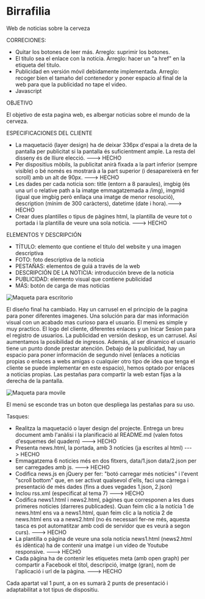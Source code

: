 # Birrafilia
Web de noticias sobre la cerveza

CORRECIONES:
- Quitar los botones de leer más.
Arreglo: suprimir los botones.
- El título sea el enlace con la noticia.
Arreglo: hacer un "a href" en la etiqueta del titulo.
- Publicidad en versión móvil debidamente implementada.
Arreglo: recoger bien el tamaño del contenedor y poner espacio al final de la web para que la publicidad no tape el video.
- Javascript

OBJETIVO

El objetivo de esta pagina web, es albergar noticias sobre el mundo de la cerveza.

ESPECIFICACIONES DEL CLIENTE

- La maquetació (layer design) ha de deixar 336px d'espai a la dreta de la pantalla per publicitat si la pantalla és suficientment ample. La resta del disseny és de lliure elecció. ---> HECHO 
- Per dispositius mòbils, la publicitat anirà fixada a la part inferior (sempre visible) o bé només es mostrarà a la part superior (i desapareixerà en fer scroll) amb un alt de 90px. ---> HECHO
- Les dades per cada noticia son: title (entorn a 8 paraules), imgbig (és una url o relative path a la imatge emmagatzemada a /img), imgmid (igual que imgbig però enllaça una imatge de menor resolució), description (mínim de 300 caràcters), datetime (date i hora).---> HECHO
- Crear dues plantilles o tipus de pàgines html, la plantilla de veure tot o portada i la plantilla de veure una sola noticia. ---> HECHO 

ELEMENTOS Y DESCRIPCIÓN

- TÍTULO: elemento que contiene el titulo del website y una imagen descriptiva
- FOTO: foto descriptiva de la noticia
- PESTAÑAS: elementos de guiá a través de la web
- DESCRIPCIÓN DE LA NOTICIA: introducción breve de la noticia 
- PUBLICIDAD: elemento visual que contiene publicidad
- MÁS: botón de carga de mas noticias

![Maqueta para escritorio](https://rawgit.com/RaulNinoSalas/Birrafilia/master/Pliego/Maqueta%20Escritorio.png)

El diseño final ha cambiado. 
Hay un carrusel en el principio de la pagina para poner diferentes imagenes. Una solución para dar mas información visual con un acabado mas curioso para el usuario.
El menú es simple y muy practico. El logo del cliente, diferentes enlaces y un Inicar Sesion para el registro de usuarios.
La publicidad en versión deskop, es un carrusel. Así aumentamos la posibilidad de ingresos. Además, al ser dinamico el usuario tiene un punto donde prestar atención.
Debajo de la publicidad, hay un espacio para poner información de segundo nivel (enlaces a noticias propias o enlaces a webs amigas o cualquier otro tipo de idea que tenga el cliente se puede implementar en este espacio), hemos optado por enlaces a noticias propias.
Las pestañas para compartir la web estan fijas a la derecha de la pantalla.

![Maqueta para movile](https://rawgit.com/RaulNinoSalas/Birrafilia/master/Pliego/Maqueta%20Movil.png)

El menú se esconde tras un boton que despliega las pestañas para su uso.

Tasques:

- Realitza la maquetació o layer design del projecte. Entrega un breu document amb l'anàlisi i la planificació al README.md (valen fotos d'esquemes del quadern) ---> HECHO
- Presenta news.html, la portada, amb 3 notícies (ja escrites al html) ---> HECHO
- Emmagatzema 6 noticies més en dos fitxers, data/1.json data/2.json per ser carregades amb js. ---> HECHO
- Codifica news.js en jQuery per fer: "botó carregar més notícies" i l'event "scroll bottom" que, en ser activat qualsevol d'ells, faci una càrrega i presentació de més dades (fins a dues vegades 1.json, 2.json)
- Inclou rss.xml (especificat al tema 7) ---> HECHO
- Codifica news1.html i news2.html, pàgines que corresponen a les dues primeres noticies (darreres publicades). Quan feim clic a la notícia 1 de news.html ens va a news1.html, quan feim clic a la notícia 2 de news.html ens va a news2.html (no és necessari fer-ne més, aquesta tasca es pot automatitzar amb codi de servidor que es veurà a segon curs). ---> HECHO
- La plantilla o pàgina de veure una sola notícia news1.html (news2.html és idèntica) ha de contenir una imatge i un vídeo de Youtube responsive. ---> HECHO
- Cada pàgina ha de contenir les etiquetes meta (amb open graph) per compartir a Facebook el títol, descripció, imatge (gran), nom de l'aplicació i url de la pàgina. ---> HECHO

Cada apartat val 1 punt, a on es sumarà 2 punts de presentació i adaptabilitat a tot tipus de dispositiu.


